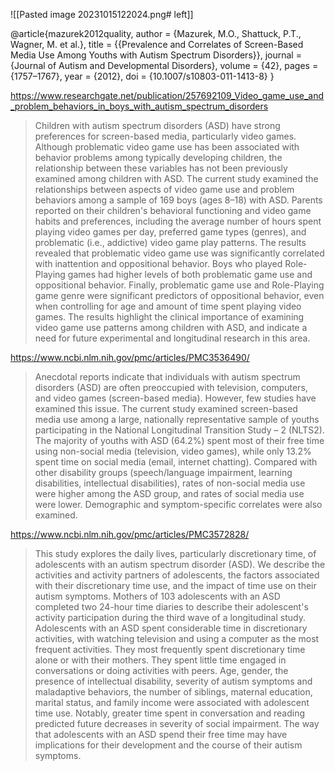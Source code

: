 ![[Pasted image 20231015122024.png# left]]



@article{mazurek2012quality,
    author = {Mazurek, M.O., Shattuck, P.T., Wagner, M. et al.},
    title = {{Prevalence and Correlates of Screen-Based Media Use Among Youths with Autism Spectrum Disorders}},
    journal = {Journal of Autism and Developmental Disorders},
    volume = {42}, 
    pages = {1757–1767},
    year = {2012},
    doi = {10.1007/s10803-011-1413-8}
}





https://www.researchgate.net/publication/257692109_Video_game_use_and_problem_behaviors_in_boys_with_autism_spectrum_disorders
> Children with autism spectrum disorders (ASD) have strong preferences for screen-based media, particularly video games. Although problematic video game use has been associated with behavior problems among typically developing children, the relationship between these variables has not been previously examined among children with ASD. The current study examined the relationships between aspects of video game use and problem behaviors among a sample of 169 boys (ages 8–18) with ASD. Parents reported on their children's behavioral functioning and video game habits and preferences, including the average number of hours spent playing video games per day, preferred game types (genres), and problematic (i.e., addictive) video game play patterns. The results revealed that problematic video game use was significantly correlated with inattention and oppositional behavior. Boys who played Role-Playing games had higher levels of both problematic game use and oppositional behavior. Finally, problematic game use and Role-Playing game genre were significant predictors of oppositional behavior, even when controlling for age and amount of time spent playing video games. The results highlight the clinical importance of examining video game use patterns among children with ASD, and indicate a need for future experimental and longitudinal research in this area.

https://www.ncbi.nlm.nih.gov/pmc/articles/PMC3536490/
> Anecdotal reports indicate that individuals with autism spectrum disorders (ASD) are often preoccupied with television, computers, and video games (screen-based media). However, few studies have examined this issue. The current study examined screen-based media use among a large, nationally representative sample of youths participating in the National Longitudinal Transition Study – 2 (NLTS2). The majority of youths with ASD (64.2%) spent most of their free time using non-social media (television, video games), while only 13.2% spent time on social media (email, internet chatting). Compared with other disability groups (speech/language impairment, learning disabilities, intellectual disabilities), rates of non-social media use were higher among the ASD group, and rates of social media use were lower. Demographic and symptom-specific correlates were also examined.

https://www.ncbi.nlm.nih.gov/pmc/articles/PMC3572828/
> This study explores the daily lives, particularly discretionary time, of adolescents with an autism spectrum disorder (ASD). We describe the activities and activity partners of adolescents, the factors associated with their discretionary time use, and the impact of time use on their autism symptoms. Mothers of 103 adolescents with an ASD completed two 24-hour time diaries to describe their adolescent's activity participation during the third wave of a longitudinal study. Adolescents with an ASD spent considerable time in discretionary activities, with watching television and using a computer as the most frequent activities. They most frequently spent discretionary time alone or with their mothers. They spent little time engaged in conversations or doing activities with peers. Age, gender, the presence of intellectual disability, severity of autism symptoms and maladaptive behaviors, the number of siblings, maternal education, marital status, and family income were associated with adolescent time use. Notably, greater time spent in conversation and reading predicted future decreases in severity of social impairment. The way that adolescents with an ASD spend their free time may have implications for their development and the course of their autism symptoms.

